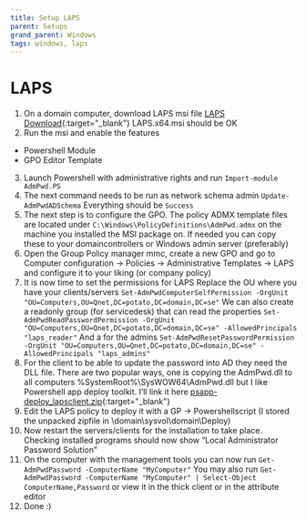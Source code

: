 ```yaml
---
title: Setup LAPS
parent: Setups
grand_parent: Windows
tags: windows, laps
---
```


# LAPS
1. On a domain computer, download LAPS msi file [LAPS Download](https://www.microsoft.com/en-us/download/details.aspx?id=46899){:target="_blank"} LAPS.x64.msi should be OK
2. Run the msi and enable the features
- Powershell Module
- GPO Editor Template
3. Launch Powershell with administrative rights and run `Import-module AdmPwd.PS`
4. The next command needs to be run as network schema admin `Update-AdmPwdADSchema`
Everything should be `Success`
5. The next step is to configure the GPO. The policy ADMX template files are located under `C:\Windows\PolicyDefinitions\AdmPwd.admx` on the machine you installed the MSI package on. If needed you can copy these to your domaincontrollers or Windows admin server (preferably)
6. Open the Group Policy manager mmc, create a new GPO and go to Computer configuration -> Policies -> Administrative Templates -> LAPS and configure it to your liking (or company policy)
7.  It is now time to set the permissions for LAPS
Replace the OU where you have your clients/servers
`Set-AdmPwdComputerSelfPermission -OrgUnit "OU=Computers,OU=Qnet,DC=potato,DC=domain,DC=se"`
We can also create a readonly group (for servicedesk) that can read the properties
`Set-AdmPwdReadPasswordPermission -OrgUnit "OU=Computers,OU=Qnet,DC=potato,DC=domain,DC=se" -AllowedPrincipals "laps_reader"`
And a for the admins
`Set-AdmPwdResetPasswordPermission -OrgUnit "OU=Computers,OU=Qnet,DC=potato,DC=domain,DC=se" -AllowedPrincipals "laps_admins"`
8.  For the client to be able to update the password into AD they need the DLL file. There are two popular ways, one is copying the AdmPwd.dll to all computers %SystemRoot%\SysWOW64\AdmPwd.dll but I like Powershell app deploy toolkit. I’ll link it here [psapp-deploy_lapsclient.zip](psapp-deploy_lapsclient.zip){:target="_blank"}
9. Edit the LAPS policy to deploy it with a GP -> Powershellscript (I stored the unpacked zipfile in \\domain\sysvol\domain\Deploy)
10. Now restart the servers/clients for the installation to take place. Checking installed programs should now show “Local Administrator Password Solution”
11. On the computer with the management tools you can now run `Get-AdmPwdPassword -ComputerName "MyComputer"`
You may also run `Get-AdmPwdPassword -ComputerName "MyComputer" | Select-Object ComputerName,Password` or view it in the thick client or in the attribute editor
12. Done :)
